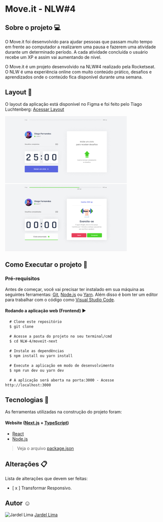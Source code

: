 # Move.it - NLW#4

## Sobre o projeto :computer:

O Move.it foi desenvolvido para ajudar pessoas que passam muito tempo em frente ao computador a realizarem uma pausa e fazerem uma atividade durante um determinado período.
A cada atividade concluída o usuário recebe um XP e assim vai aumentando de nível.

O Move.it é um projeto desenvolvido na NLW#4 realizado pela Rocketseat. 
O NLW é uma experiência online com muito conteúdo prático, desafios e aprendizados onde o conteúdo fica disponível durante uma semana.

## Layout :art:

O layout da aplicação está disponível no Figma e foi feito pelo Tiago Luchtenberg: <a href="https://www.figma.com/file/ge20pu3ofMOKoliUyKx1Nl/?viewer=1&node-id=160:2761">Acessar Layout</a>

  <img src="https://github.com/jardelima/NLW-4/blob/master/public/home.png" width="400" height="220"/>    <img src="https://github.com/jardelima/NLW-4/blob/master/public/challenge.png" width="400" height="220"/>

## Como Executar o projeto :rocket:

### Pré-requisitos

Antes de começar, você vai precisar ter instalado em sua máquina as seguintes ferramentas: <a href="https://git-scm.com/">Git</a>, <a href="https://nodejs.org/en/"> Node.js</a> ou <a href="https://yarnpkg.com/">Yarn</a>.
Além disso é bom ter um editor para trabalhar com o código como <a href="https://code.visualstudio.com/"> Visual Studio Code</a>.

#### Rodando a aplicação web (Frontend) :arrow_forward:

``` 
  # Clone este repositório
  $ git clone
  
  # Acesse a pasta do projeto no seu terminal/cmd
  $ cd NLW-4/moveit-next
  
  # Instale as dependências
  $ npm install ou yarn install
  
  # Execute a aplicação em modo de desenvolvimento
  $ npm run dev ou yarn dev
  
  # A aplicação será aberta na porta:3000 - Acesse http://localhost:3000
```

## Tecnologias :wrench:

As ferramentas utilizadas na construção do projeto foram:

#### Website (<a href="https://nextjs.org/">Next.js</a> + <a href="https://www.typescriptlang.org/">TypeScript</a>)
- <a href="https://pt-br.reactjs.org/">React</a>
- <a href="https://nodejs.org/en/">Node.js</a>

> Veja o arquivo <a href="https://github.com/jardelima/NLW-4/blob/master/package.json">package.json</a>

## Alterações :clipboard:

Lista de alterações que devem ser feitas:
- [ x ] Transformar Responsivo.

## Autor :relaxed:

<img src="https://github.com/jardelima.png" alt="Jardel Lima" width="70" height="70"/>
<a href="https://github.com/jardelima">Jardel Lima</a>
